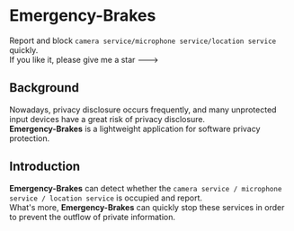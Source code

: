 # Emergency-Brakes
Report and block ``camera service/microphone service/location service`` quickly.  
If you like it, please give me a star --->  

## Background
Nowadays, privacy disclosure occurs frequently, and many unprotected input devices have a great risk of privacy disclosure.  
**Emergency-Brakes** is a lightweight application for software privacy protection.

## Introduction
**Emergency-Brakes** can detect whether the ``camera service / microphone service / location service`` is occupied and report.  
What's more, **Emergency-Brakes** can quickly stop these services in order to prevent the outflow of private information.

